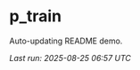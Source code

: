# p_train

Auto-updating README demo.

<!--START_SECTION:status-->
_Last run: 2025-08-25 06:57 UTC_
<!--END_SECTION:status-->











































































































